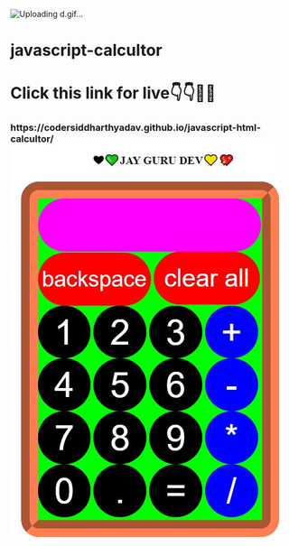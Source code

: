 ![Uploading d.gif…]()


# javascript-calcultor
<h1>Click this link for live👇👇🙋🤔</h1>


<H3>https://codersiddharthyadav.github.io/javascript-html-calcultor/
<img src="am.JPG">

